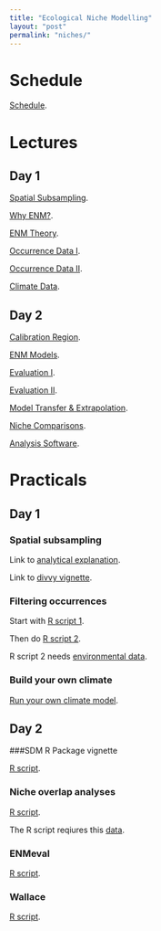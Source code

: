 ```yaml
---
title: "Ecological Niche Modelling"
layout: "post" 
permalink: "niches/"
---
```


# Schedule

[Schedule](https://www.dropbox.com/s/ciz8bsbls65grwb/Schedule_ENM_Workshop.pdf?dl=0).

# Lectures 

## Day 1
[Spatial Subsampling](https://www.dropbox.com/s/jmxcilw9cibswg7/0.%20Spatially%20standardized%20subsampling.pdf?dl=0).

[Why ENM?](https://www.dropbox.com/s/fuiadgbylphuak3/1.%20Why%20do%20ENM.pdf?dl=0).

[ENM Theory](https://www.dropbox.com/s/lsxnhgoe8jv4daj/2.%20ENM%20Theory.pdf?dl=0).

[Occurrence Data I](https://www.dropbox.com/s/ihuynkw1qzlgfzg/3.%20Occurrence%20data%20I.pdf?dl=0).

[Occurrence Data II](https://www.dropbox.com/s/uy9oyoi7iwmsaxq/4.%20Occurrence%20data%20II.pdf?dl=0).

[Climate Data](https://www.dropbox.com/s/ufei64ait4gqelo/5.%20Climate%20Data.pdf?dl=0).

## Day 2

[Calibration Region](https://www.dropbox.com/s/i3soh1x4zkrmd6d/6.%20Calibration%20region.pdf?dl=0).

[ENM Models](https://www.dropbox.com/s/u3hlxv83a8awm96/7.%20ENM%20models.pdf?dl=0).

[Evaluation I](https://www.dropbox.com/s/r22vz51yqcrj11v/8.%20Evaluation%20I.pdf?dl=0).

[Evaluation II](https://www.dropbox.com/s/40be9q02ax3dulu/9.%20Evaluation%20II.pdf?dl=0).

[Model Transfer & Extrapolation](https://www.dropbox.com/s/mkmclxwsl4lhia6/10.%20Model%20transfer%20%26%20extrapolation.pdf?dl=0).

[Niche Comparisons](https://www.dropbox.com/s/2dlv4b61lc8dp4g/11.%20Niche%20comparisons.pdf?dl=0).

[Analysis Software](https://www.dropbox.com/s/6ijyyesdjrx3kv1/12.%20Analysis%20Packages.pdf?dl=0).

# Practicals

## Day 1

### Spatial subsampling 

Link to [analytical explanation](https://www.dropbox.com/s/xh516ls03phg9i3/how-subsampling-works_2022-05-04.pdf?dl=0).

Link to [divvy vignette](https://www.dropbox.com/s/g5c7hbdjp86hu20/divvy-vignette.html?dl=0).

### Filtering occurrences 

Start with [R script 1](https://www.dropbox.com/s/kh4r0h06dc6arhc/1.%20FilterGeographically_spThin.R?dl=0).

Then do [R script 2](https://www.dropbox.com/s/8v36rdarfmh0x6h/2.%20FilterEnvironmentally.R?dl=0).

R script 2 needs [environmental data](https://www.dropbox.com/s/5ey5lp15llf6brs/EnvData.zip?dl=0).

### Build your own climate 

[Run your own climate model](http://www.buildyourownearth.com).

## Day 2

###SDM R Package vignette 

[R script](https://www.dropbox.com/s/flbdpnoksmde0vd/sdm%20practical.R?dl=0).

### Niche overlap analyses

[R script](https://www.dropbox.com/s/dntzstcxcysfrpl/Niche%20overlap.R?dl=0). 

The R script reqiures this [data](https://www.dropbox.com/sh/79gbgth3hou3uri/AAAd-0N4X9KNon6LQ8AgfOBJa?dl=0).

### ENMeval 

[R script](https://www.dropbox.com/s/bcnn4qx8imb163c/ENMeval.R?dl=0).

### Wallace 

[R script](https://www.dropbox.com/s/bk0uc04ajvkudyb/Wallace.R?dl=0).


